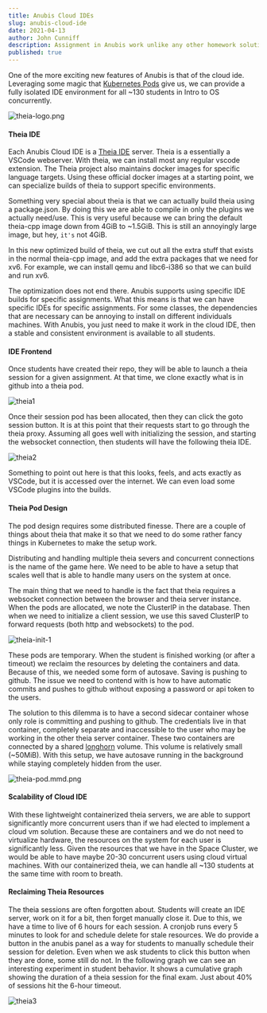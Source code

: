 ```yaml
---
title: Anubis Cloud IDEs 
slug: anubis-cloud-ide
date: 2021-04-13
author: John Cunniff
description: Assignment in Anubis work unlike any other homework solution. In most college classes, when students finish their work, they turn in a final copy into the professor. With Anubis, we eliminate this process by making it so that students turn in their homework simply by working on it.
published: true
---
```

One of the more exciting new features of Anubis is that of the cloud ide. Leveraging some magic
that [Kubernetes Pods](https://kubernetes.io/docs/concepts/workloads/pods/) give us, we can provide a fully isolated IDE environment for all ~130 students in Intro to OS concurrently.

![theia-logo.png](/api/public/static/80edb046dfae7c0f)

#### Theia IDE

Each Anubis Cloud IDE is a
[Theia IDE](https://theia-ide.org/)
server. Theia is a essentially a VSCode webserver. With theia, we can install most any regular vscode
extension. The Theia project also maintains docker images for specific language targets. Using
these official docker images at a starting point, we can specialize builds of theia to support
specific environments.

Something very special about theia is that we can actually build theia using a package.json. By doing
this we are able to compile in only the plugins we actually need/use. This is very useful because we can
bring the default theia-cpp image down from 4GiB to ~1.5GiB. This is still an annoyingly large image,
but hey, `it's` not 4GiB.

In this new optimized build of theia, we cut out all the extra stuff that exists in the normal theia-cpp
image, and add the extra packages that we need for xv6. For example, we can install qemu and libc6-i386
so that we can build and run xv6.

The optimization does not end there. Anubis supports using specific IDE builds for specific
assignments. What this means is that we can have specific IDEs for specific assignments. For some
classes, the dependencies that are necessary can be annoying to install on different individuals
machines. With Anubis, you just need to make it work in the cloud IDE, then a stable and consistent
environment is available to all students.

#### IDE Frontend

Once students have created their repo, they will be able to launch a theia session for a given
assignment. At that time, we clone exactly what is in github into a theia pod.

![theia1](/api/public/static/f43c253a3c781101)

Once their session pod has been allocated, then they can click the goto session button. It is at this
point that their requests start to go through the theia proxy. Assuming all goes well with initializing
the session, and starting the websocket connection, then students will have the following theia IDE.

![theia2](/api/public/static/002315b86f8b557f)

Something to point out here is that this looks, feels, and acts exactly as VSCode, but it is accessed
over the internet. We can even load some VSCode plugins into the builds.

#### Theia Pod Design

The pod design requires some distributed finesse. There are a couple of things about theia that make it
so that we need to do some rather fancy things in Kubernetes to make the setup work.

Distributing and handling multiple theia severs and concurrent connections is the name of the game here.
We need to be able to have a setup that scales well that is able to handle many users on the system at
once.

The main thing that we need to handle is the fact that theia requires a websocket connection between the
browser and theia server instance. When the pods are allocated, we note the ClusterIP in the database.
Then when we need to initialize a client session, we use this saved ClusterIP to forward requests (both
http and websockets) to the pod.

![theia-init-1](/api/public/static/0de69b0786007e60)

These pods are temporary. When the student is finished working (or after a timeout) we reclaim the
resources by deleting the containers and data. Because of this, we needed some form of autosave. Saving
is pushing to github. The issue we need to contend with is how to have automatic commits and pushes
to github without exposing a password or api token to the users.

The solution to this dilemma is to have a second sidecar container whose only role is committing and
pushing to github. The credentials live in that container, completely separate and inaccessible to the
user who may be working in the other theia server container. These two containers are connected by a
shared [longhorn](https://rancher.com/products/longhorn/)
volume. This volume is relatively small (~50MiB). With this setup, we have autosave
running in the background while staying completely hidden from the user.

![theia-pod.mmd.png](/api/public/static/9e023fa2714d8cdd)

#### Scalability of Cloud IDE

With these lightweight containerized theia servers, we are able to support significantly more concurrent
users than if we had elected to implement a cloud vm solution. Because these are containers and we do
not need to virtualize hardware, the resources on the system for each user is significantly less. Given
the resources that we have in the Space Cluster, we would be able to have maybe 20-30 concurrent users
using cloud virtual machines. With our containerized theia, we can handle all ~130 students at the same
time with room to breath.


#### Reclaiming Theia Resources
  The theia sessions are often forgotten about. Students will create an IDE server, work on it for a bit,
  then forget manually close it. Due to this, we have a time to live of 6 hours for each session. A
  cronjob runs every 5 minutes to look for and schedule delete for stale resources. We do provide a button
  in the anubis panel as a way for students to manually schedule their session for deletion. Even when we
  ask students to click this button when they are done, some still do not. In the following graph we can
  see an interesting experiment in student behavior. It shows a cumulative graph showing the duration of a
  theia session for the final exam. Just about 40% of sessions hit the 6-hour timeout.

  ![theia3](/api/public/static/52f59217b8caaa02)
